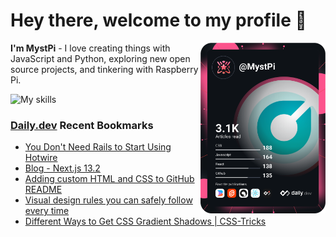 # Hey there, welcome to my profile 👋

<a href="https://app.daily.dev/MystPi"><img src="https://github.com/MystPi/MystPi/blob/main/devcard.svg" width="200" alt="MystPi's Dev Card" align="right"/></a>

**I'm MystPi** - I love creating things with JavaScript and Python, exploring new open source projects, and tinkering with Raspberry Pi.

![My skills](https://skillicons.dev/icons?i=svelte,ts,js,html,css,raspberrypi,tailwind)

### [Daily.dev](https://daily.dev) Recent Bookmarks
<!-- daily.dev BOOKMARKS:START -->
- [You Don&#39;t Need Rails to Start Using Hotwire](https://app.daily.dev/posts/shBq9H8Ui?utm_source=rss&utm_medium=bookmarks&utm_campaign=Itr6mLfRdMms0HCyePtl9)
- [Blog - Next.js 13.2](https://app.daily.dev/posts/6QCyDYqEH?utm_source=rss&utm_medium=bookmarks&utm_campaign=Itr6mLfRdMms0HCyePtl9)
- [Adding custom HTML and CSS to GitHub README](https://app.daily.dev/posts/yb6CG9W26?utm_source=rss&utm_medium=bookmarks&utm_campaign=Itr6mLfRdMms0HCyePtl9)
- [Visual design rules you can safely follow every time](https://app.daily.dev/posts/1w3Ykl5nK?utm_source=rss&utm_medium=bookmarks&utm_campaign=Itr6mLfRdMms0HCyePtl9)
- [Different Ways to Get CSS Gradient Shadows | CSS-Tricks](https://app.daily.dev/posts/SxZWBzXcd?utm_source=rss&utm_medium=bookmarks&utm_campaign=Itr6mLfRdMms0HCyePtl9)
<!-- daily.dev BOOKMARKS:END -->
